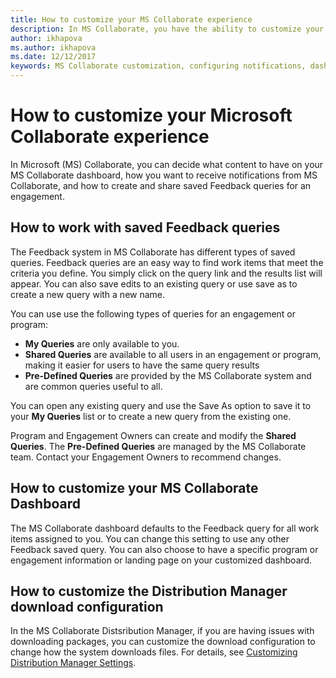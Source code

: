 ```yaml
---
title: How to customize your MS Collaborate experience
description: In MS Collaborate, you have the ability to customize your experience by configuring your dashboard, determining how you would like to receiving notifications, and creating your own queries. 
author: ikhapova
ms.author: ikhapova
ms.date: 12/12/2017
keywords: MS Collaborate customization, configuring notifications, dashboard customization
---
```


# How to customize your Microsoft Collaborate experience

In Microsoft (MS) Collaborate, you can decide what content to have on your MS Collaborate dashboard, how you want to receive notifications from MS Collaborate, and how to create and share saved Feedback queries for an engagement.

## How to work with saved Feedback queries

The Feedback system in MS Collaborate has different types of saved queries.  Feedback queries are an easy way to find work items that meet the criteria you define.  You simply click on the query link and the results list will appear.  You can also save edits to an existing query or use save as to create a new query with a new name.

You can use use the following types of queries for an engagement or program:
- **My Queries** are only available to you.  
- **Shared Queries** are available to all users in an engagement or program, making it easier for users to have the same query results
- **Pre-Defined Queries** are provided by the MS Collaborate system and are common queries useful to all. 

You can open any existing query and use the Save As option to save it to your **My Queries** list or to create a new query from the existing one.

Program and Engagement Owners can create and modify the **Shared Queries**.  The **Pre-Defined Queries** are managed by the MS Collaborate team.  Contact your Engagement Owners to recommend changes.  


## How to customize your MS Collaborate Dashboard

The MS Collaborate dashboard defaults to the Feedback query for all work items assigned to you.  You can change this setting to use any other Feedback saved query.  You can also choose to have a specific program or engagement information or landing page on your customized dashboard.

## How to customize the Distribution Manager download configuration

In the MS Collaborate Distsribution Manager, if you are having issues with downloading packages, you can customize the download configuration to change how the system downloads files.  For details, see [Customizing Distribution Manager Settings](package-downloads.md#customizing-distribution-manager-settings).
